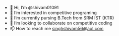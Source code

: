 - 👋 Hi, I’m @shivam01091
- 👀 I’m interested in competitive programing
- 🌱 I’m currently pursing B.Tech from SRM IST (KTR)
- 💞️ I’m looking to collaborate on competitive coding
- 📫 How to reach me singhshivam56@aol.com 

<!---
shivam01091/shivam01091 is a ✨ special ✨ repository because its `README.md` (this file) appears on your GitHub profile.
You can click the Preview link to take a look at your changes.
--->
